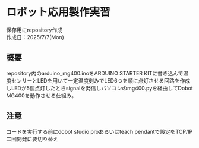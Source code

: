 # ロボット応用製作実習  
保存用にrepository作成  
作成日：2025/7/7(Mon)  
## 概要  
repository内のarduino_mg400.inoをARDUINO STARTER KITに書き込んで温度センサーとLEDを用いて一定温度刻みでLED6つを順に点灯させる回路を作成しLEDが5個点灯したときsignalを発信しパソコンのmg400.pyを経由してDobot MG400を動作させる仕組み。  
## 注意  
コードを実行する前にdobot studio proあるいはteach pendantで設定をTCP/IP二回開発に要切り替え